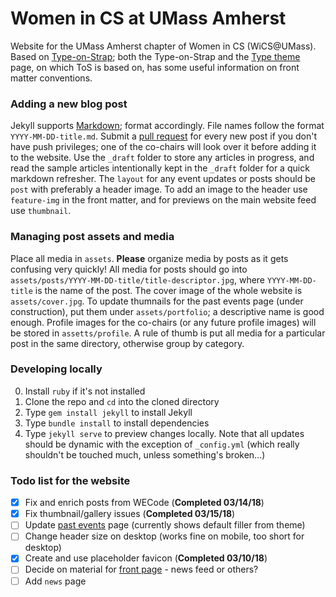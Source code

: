 # Women in CS at UMass Amherst

Website for the UMass Amherst chapter of Women in CS (WiCS@UMass). Based on [Type-on-Strap](https://github.com/Sylhare/Type-on-Strap); both the Type-on-Strap and the [Type theme](https://github.com/rohanchandra/type-theme) page, on which ToS is based on, has some useful information on front matter conventions. 

### Adding a new blog post

Jekyll supports [Markdown](https://jekyllrb.com/docs/posts/); format accordingly. File names follow the format `YYYY-MM-DD-title.md`. Submit a [pull request](https://help.github.com/articles/about-pull-requests/) for every new post if you don't have push privileges; one of the co-chairs will look over it before adding it to the website. Use the `_draft` folder to store any articles in progress, and read the sample articles intentionally kept in the `_draft` folder for a quick markdown refresher. The `layout` for any event updates or posts should be `post` with preferably a header image. To add an image to the header use `feature-img` in the front matter, and for previews on the main website feed use `thumbnail`. 

### Managing post assets and media 

Place all media in `assets`. **Please** organize media by posts as it gets confusing very quickly! All media for posts should go into `assets/posts/YYYY-MM-DD-title/title-descriptor.jpg`, where `YYYY-MM-DD-title` is the name of the post. The cover image of the whole website is `assets/cover.jpg`. To update thumnails for the past events page (under construction), put them under `assets/portfolio`; a descriptive name is good enough. Profile images for the co-chairs (or any future profile images) will be stored in `assetts/profile`. A rule of thumb is put all media for a particular post in the same directory, otherwise group by category. 

### Developing locally

0. Install `ruby` if it's not installed
1. Clone the repo and `cd` into the cloned directory
2. Type `gem install jekyll` to install Jekyll
3. Type `bundle install` to install dependencies
4. Type `jekyll serve` to preview changes locally. Note that all updates should be dynamic with the exception of `_config.yml` (which really shouldn't be touched much, unless something's broken...) 


### Todo list for the website

- [x] Fix and enrich posts from WECode (**Completed 03/14/18**)
- [x] Fix thumbnail/gallery issues (**Completed 03/15/18**)
- [ ] Update [past events](https://wicsumass.github.io/past-events) page (currently shows default filler from theme) 
- [ ] Change header size on desktop (works fine on mobile, too short for desktop) 
- [x] Create and use placeholder favicon (**Completed 03/10/18**) 
- [ ] Decide on material for [front page](https://wicsumass.github.io) - news feed or others? 
- [ ] Add `news` page
